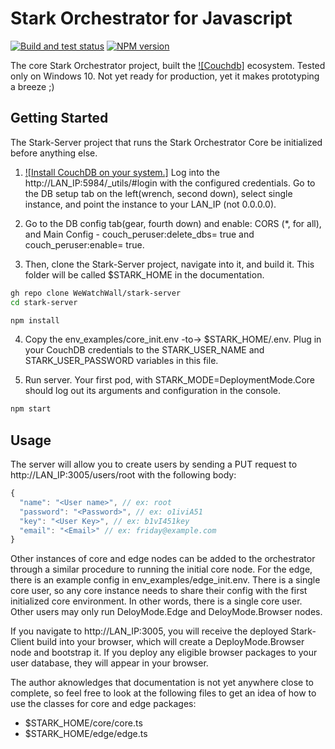 # Stark Orchestrator for Javascript

[![Build and test status](https://github.com/WeWatchWall/stark-server/workflows/Lint%20and%20test/badge.svg)](https://github.com/WeWatchWall/stark-server/actions?query=workflow%3A%22Lint+and+test%22)
[![NPM version](https://img.shields.io/npm/v/stark-server.svg)](https://www.npmjs.com/package/stark-server)

The core Stark Orchestrator project, built the [![Couchdb]](http://couchdb.apache.org/) ecosystem. Tested only on Windows 10. Not yet ready for production, yet it makes prototyping a breeze ;)

## Getting Started

The Stark-Server project that runs the Stark Orchestrator Core be initialized before anything else.

1. [![Install CouchDB on your system.]](https://docs.couchdb.org/en/main/install/windows.html) Log into the http://LAN_IP:5984/_utils/#login with the configured credentials. Go to the DB setup tab on the left(wrench, second down), select single instance, and point the instance to your LAN_IP (not 0.0.0.0).

2. Go to the DB config tab(gear, fourth down) and enable: CORS (*, for all), and Main Config - couch_peruser:delete_dbs= true and couch_peruser:enable= true.

3. Then, clone the Stark-Server project, navigate into it, and build it. This folder will be called $STARK_HOME in the documentation.
  
  ```bash
  gh repo clone WeWatchWall/stark-server
  cd stark-server

  npm install
  ```

4. Copy the env_examples/core_init.env -to-> $STARK_HOME/.env. Plug in your CouchDB credentials to the STARK_USER_NAME and STARK_USER_PASSWORD variables in this file.

5. Run server. Your first pod, with STARK_MODE=DeploymentMode.Core should log out its arguments and configuration in the console.

  ```bash
  npm start
  ```

## Usage

The server will allow you to create users by sending a PUT request to http://LAN_IP:3005/users/root with the following body:
  
  ```typescript
  {
    "name": "<User name>", // ex: root
    "password": "<Password>", // ex: o1iviA51
    "key": "<User Key>", // ex: b1vI451key
    "email": "<Email>" // ex: friday@example.com
  }
  ```


Other instances of core and edge nodes can be added to the orchestrator through a similar procedure to running the initial core node. For the edge, there is an example config in env_examples/edge_init.env. There is a single core user, so any core instance needs to share their config with the first initialized core environment. In other words, there is a single core user. Other users may only run DeloyMode.Edge and DeloyMode.Browser nodes.

If you navigate to http://LAN_IP:3005, you will receive the deployed Stark-Client build into your browser, which will create a DeployMode.Browser node and bootstrap it. If you deploy any eligible browser packages to your user database, they will appear in your browser.

The author aknowledges that documentation is not yet anywhere close to complete, so feel free to look at the following files to get an idea of how to use the classes for core and edge packages:

* $STARK_HOME/core/core.ts
* $STARK_HOME/edge/edge.ts
